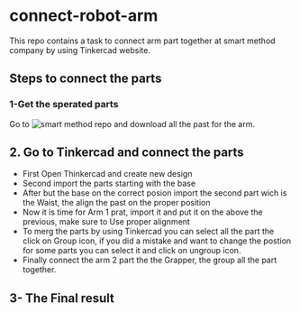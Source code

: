 # connect-robot-arm
This repo contains a task to connect arm part together at smart method company by using Tinkercad website. 

## Steps to connect the parts 

### 1-Get the sperated parts
Go to ![smart method repo](https://github.com/smart-methods/arduino_robot_arm/tree/main/robot_arm_pkg/meshes/stl ) and download all the past for the arm. 


## 2. Go to Tinkercad and connect the parts 

* First Open Thinkercad and create new design 
* Second import the parts starting with the base 
* After but the base on the correct posion import the second part wich is the Waist, the align the past on the proper position 
* Now it is time for Arm 1 prat, import it and put it on the above the previous, make sure to Use proper alignment
* To merg the parts by using Tinkercad you can select all the part the click on Group icon, if you did a mistake and want to change the postion for some parts you can select it and click on ungroup icon. 
* Finally connect the arm 2 part the the Grapper, the group all the part together. 



## 3- The Final result
